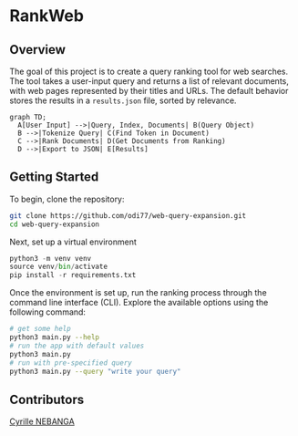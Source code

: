 # RankWeb

## Overview

The goal of this project is to create a query ranking tool for web searches. The tool takes a user-input query and returns a list of relevant documents, with web pages represented by their titles and URLs. The default behavior stores the results in a `results.json` file, sorted by relevance.

```mermaid
graph TD;
  A[User Input] -->|Query, Index, Documents| B(Query Object)
  B -->|Tokenize Query| C(Find Token in Document)
  C -->|Rank Documents| D(Get Documents from Ranking)
  D -->|Export to JSON| E[Results]
```

## Getting Started

To begin, clone the repository:

```bash
git clone https://github.com/odi77/web-query-expansion.git
cd web-query-expansion
```

Next, set up a virtual environment

```python
python3 -m venv venv
source venv/bin/activate
pip install -r requirements.txt
```

Once the environment is set up, run the ranking process through the command line interface (CLI). Explore the available options using the following command:

```bash
# get some help
python3 main.py --help
# run the app with default values
python3 main.py
# run with pre-specified query
python3 main.py --query "write your query"
```

## Contributors
[Cyrille NEBANGA](https://github.com/odi77)
